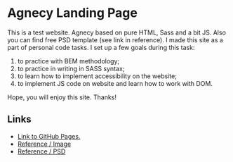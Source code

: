 # Agnecy Landing Page
This is a test website. Agnecy based on pure HTML, Sass and a bit JS. Also you can find free PSD template (see link in reference). I made this site as a part of personal code tasks. I set up a few goals during this task: 
1. to practice with BEM methodology;
2. to practice in writing in SASS syntax;
3. to learn how to implement accessibility on the website; 
4. to implement JS code on website and learn how to work with DOM.

Hope, you will enjoy this site. Thanks!

## Links
- [Link to GitHub Pages.](https://ereburg.github.io/websiteAgencyLanding/index.html)
- [Reference / Image](http://css-web-templates.com/img_material/free-psd-agency-corporate-landing-page-template-1170-grid-bootstrap.jpg)
- [Reference / PSD](http://psd-html-css.ru/templates/agnecy-lending-psd)
